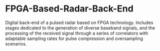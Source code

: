 # FPGA-Based-Radar-Back-End
Digital back-end of a pulsed radar based on FPGA technology. Includes stages dedicated to the generation of diverse baseband signals, and the processing of the received signal through a series of correlators with adaptable sampling rates for pulse compression and oversampling scenarios.
